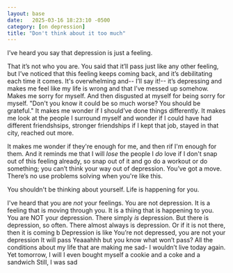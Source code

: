 ```yaml
---
layout: base
date:   2025-03-16 18:23:10 -0500
category: [on depression]
title: "Don't think about it too much"
---
```

I’ve heard you say that depression is just a feeling. 

That it’s not who you are. You said that it’ll pass just like any other feeling, but I’ve noticed that this feeling keeps coming back, and it’s debilitating each time it comes. It's overwhelming and-- I’ll say it!-- it’s depressing and makes me feel like my life is wrong and that I’ve messed up somehow. Makes me sorry for myself. And then disgusted at myself for being sorry for myself. "Don't you know it could be so much worse? You should be grateful." It makes me wonder if I should’ve done things differently. It makes me look at the people I surround myself and wonder if I could have had different friendshsips, stronger friendships if I kept that job, stayed in that city, reached out more. 

It makes me wonder if they're enough for me, and then rif I'm enough for them. And it reminds me that I will *lose* the people I *do* love if I don't snap out of this feeling already, so snap out of it and go do a workout or do something; you can’t think your way out of depression. You’ve got a move. There’s no use problems solving when you're like this.


You shouldn't be thinking about yourself. Life is happening for you. 

I've heard that you are *not* your feelings. You are not depression. It is a feeling that is moving through you. It is a thiing that is happening to you. You are NOT your depression. There simply *is* depression. But there is depression, so often. There almost always is depression. Or if it is not there, then it is coming b
Depression is like
You’re not depressed, you are not your 
depression
It will pass
Yeaaahhh but you know what won’t pass? All the conditions about my life that are making me sad- I wouldn’t live today again. Yet tomorrow, I will
I even bought myself a cookie and a coke and a sandwich 
Still, I was sad 


